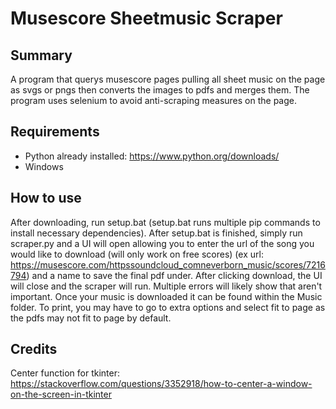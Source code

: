 Musescore Sheetmusic Scraper
============================

Summary
--------
A program that querys musescore pages pulling all sheet music on the page as svgs or pngs then converts the images to pdfs and merges them. The program uses selenium to avoid anti-scraping measures on the page.

Requirements
-------------
+ Python already installed: https://www.python.org/downloads/  
+ Windows

How to use
-----------
After downloading, run setup.bat (setup.bat runs multiple pip commands to install necessary dependencies). After setup.bat is finished, simply run scraper.py and a UI will open allowing you to enter the url of the song you would like to download (will only work on free scores) (ex url: https://musescore.com/httpssoundcloud_comneverborn_music/scores/7216794) and a name to save the final pdf under. After clicking download, the UI will close and the scraper will run. Multiple errors will likely show that aren't important. Once your music is downloaded it can be found within the Music folder. To print, you may have to go to extra options and select fit to page as the pdfs may not fit to page by default.

Credits
-------
Center function for tkinter: https://stackoverflow.com/questions/3352918/how-to-center-a-window-on-the-screen-in-tkinter  